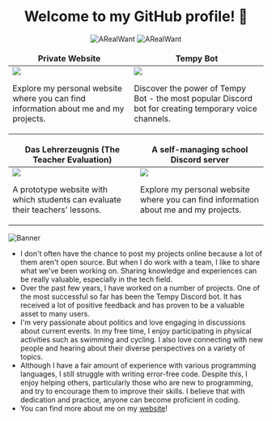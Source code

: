 <h1 align='center'>
     Welcome to my GitHub profile! 👋
</h1>


<p align="center"> 
     <img src="https://img.shields.io/badge/-ARealWant-4651cb" alt="ARealWant"/></a>
     <img src="https://github-profile-trophy.vercel.app/?username=ARealWant&rank=SECRET,SSS,SS,S,AAA,AA,A,B,C&margin-w=5&no-bg=true&no-frame=true" alt="ARealWant" /></a> 
     </p>

<div>
    <table>
        <thead>
            <tr border="none!important;">
                <th style="border: none!important;">Private Website</th>
                <th style="border: none!important;">Tempy Bot</th>
            </tr>
        </thead>
        <tbody>
            <tr>
                <td><a href="https://arealwant.com/"><img src="https://us-east-1.tixte.net/uploads/media.arealwant.com/chrome_EkHbwqww5Q.png"/></a>
                    <p>Explore my personal website where you can find information about me and my projects.</p></td>
                <td><a href="https://tempybot.me/"><img src="https://us-east-1.tixte.net/uploads/media.arealwant.com/chrome_CcqUCM25Nh.png"/></a>
                    <p>Discover the power of Tempy Bot - the most popular Discord bot for creating temporary voice channels.</p></td>
            </tr>
        </tbody>
    </table>
</div>

<div>
    <table>
        <thead>
            <tr border="none!important;">
                <th style="border: none!important;">Das Lehrerzeugnis (The Teacher Evaluation)</th>
                <th style="border: none!important;">A self-managing school Discord server</th>
            </tr>
        </thead>
        <tbody>
            <tr>
                <td><a href="https://www.linkedin.com/pulse/way-students-rate-teachers-lessons-using-bootstrap-python-ibrahim-9zwve/"><img src="https://media.licdn.com/dms/image/D4E12AQHojWIpd-LF_g/article-inline_image-shrink_1000_1488/0/1709465880343?e=1715212800&v=beta&t=kBNwLjQ-KRuQ6oxBYuY55k7bBBMgFHV1Y23WR1QlVKA"/></a>
                    <p>A prototype website with which students can evaluate their teachers' lessons.</p></td>
                <td><a href="https://www.linkedin.com/pulse/creation-self-managing-school-discord-server-using-python-ibrahim-i0nne/"><img src="https://media.arealwant.com/r/chrome_M859AdBYwl.png"/></a>
                    <p>Explore my personal website where you can find information about me and my projects.</p></td>
            </tr>
        </tbody>
    </table>
</div>




![Banner](https://media.discordapp.net/attachments/784948147881115688/1098266713511960696/bgGH.gif?width=1439&height=479) 
     
- I don't often have the chance to post my projects online because a lot of them aren't open source. But when I do work with a team, I like to share what we've been working on. Sharing knowledge and experiences can be really valuable, especially in the tech field.
- Over the past few years, I have worked on a number of projects. One of the most successful so far has been the Tempy Discord bot. It has received a lot of positive feedback and has proven to be a valuable asset to many users.
- I'm very passionate about politics and love engaging in discussions about current events. In my free time, I enjoy participating in physical activities such as swimming and cycling. I also love connecting with new people and hearing about their diverse perspectives on a variety of topics.
- Although I have a fair amount of experience with various programming languages, I still struggle with writing error-free code. Despite this, I enjoy helping others, particularly those who are new to programming, and try to encourage them to improve their skills. I believe that with dedication and practice, anyone can become proficient in coding.
- You can find more about me on my [website](https://arealwant.com/)!
